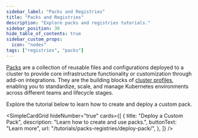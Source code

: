 ```yaml
---
sidebar_label: "Packs and Registries"
title: "Packs and Registries"
description: "Explore packs and registries tutorials."
sidebar_position: 30
hide_table_of_contents: true
sidebar_custom_props:
  icon: "nodes"
tags: ["registries", "packs"]
---
```


[Packs](../../registries-and-packs/registries-and-packs.md) are a collection of reusable files and configurations
deployed to a cluster to provide core infrastructure functionality or customization through add-on integrations. They
are the building blocks of [cluster profiles](../../profiles/profiles.md), enabling you to standardize, scale, and
manage Kubernetes environments across different teams and lifecycle stages.

Explore the tutorial below to learn how to create and deploy a custom pack.

<!-- vale off -->

<SimpleCardGrid
  hideNumber="true"
  cards={[
    {
      title: "Deploy a Custom Pack",
      description: "Learn how to create and use packs.",
      buttonText: "Learn more",
      url: "/tutorials/packs-registries/deploy-pack/",
    },
  ]}
/>
